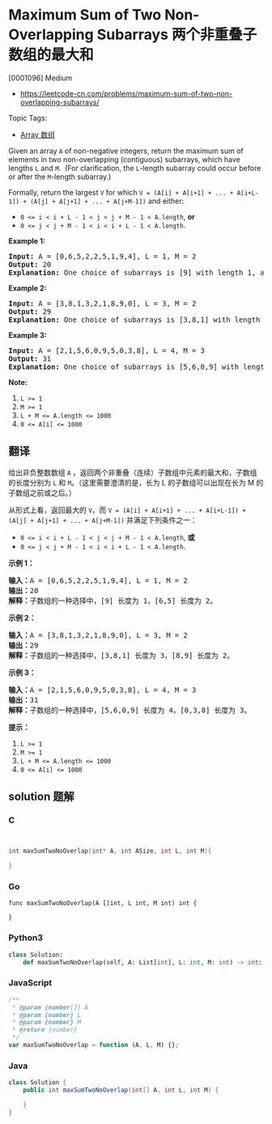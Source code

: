 # Maximum Sum of Two Non-Overlapping Subarrays 两个非重叠子数组的最大和

[0001096] Medium

- https://leetcode-cn.com/problems/maximum-sum-of-two-non-overlapping-subarrays/

Topic Tags:

- [Array 数组](https://leetcode-cn.com/tag/array/)

Given an array `A` of non-negative integers, return the maximum sum of elements in two non-overlapping (contiguous) subarrays, which have lengths `L` and `M`.  (For clarification, the `L`\-length subarray could occur before or after the `M`\-length subarray.)

Formally, return the largest `V` for which `V = (A[i] + A[i+1] + ... + A[i+L-1]) + (A[j] + A[j+1] + ... + A[j+M-1])` and either:

- `0 <= i < i + L - 1 < j < j + M - 1 < A.length`, **or**
- `0 <= j < j + M - 1 < i < i + L - 1 < A.length`.

**Example 1:**

<pre><strong>Input: </strong>A = <span id="example-input-1-1">[0,6,5,2,2,5,1,9,4]</span>, L = <span id="example-input-1-2">1</span>, M = <span id="example-input-1-3">2</span>
<strong>Output: </strong><span id="example-output-1">20
<strong>Explanation:</strong> One choice of subarrays is [9] with length 1, and [6,5] with length 2.</span>
</pre>

**Example 2:**

<pre><strong>Input: </strong>A = <span id="example-input-2-1">[3,8,1,3,2,1,8,9,0]</span>, L = <span id="example-input-2-2">3</span>, M = <span id="example-input-2-3">2</span>
<strong>Output: </strong><span id="example-output-2">29
</span><span id="example-output-1"><strong>Explanation:</strong> One choice of subarrays is</span><span> [3,8,1] with length 3, and [8,9] with length 2.</span>
</pre>

**Example 3:**

<pre><strong>Input: </strong>A = <span id="example-input-3-1">[2,1,5,6,0,9,5,0,3,8]</span>, L = <span id="example-input-3-2">4</span>, M = <span id="example-input-3-3">3</span>
<strong>Output: </strong><span id="example-output-3">31
</span><span id="example-output-1"><strong>Explanation:</strong> One choice of subarrays is</span><span> [5,6,0,9] with length 4, and [3,8] with length 3.</span>
</pre>

**Note:**

1.  `L >= 1`
2.  `M >= 1`
3.  `L + M <= A.length <= 1000`
4.  `0 <= A[i] <= 1000`

## 翻译

给出非负整数数组 `A` ，返回两个非重叠（连续）子数组中元素的最大和，子数组的长度分别为 `L` 和 `M`。（这里需要澄清的是，长为 L 的子数组可以出现在长为 M 的子数组之前或之后。）

从形式上看，返回最大的 `V`，而 `V = (A[i] + A[i+1] + ... + A[i+L-1]) + (A[j] + A[j+1] + ... + A[j+M-1])` 并满足下列条件之一：

- `0 <= i < i + L - 1 < j < j + M - 1 < A.length`, **或**
- `0 <= j < j + M - 1 < i < i + L - 1 < A.length`.

**示例 1：**

<pre><strong>输入：</strong>A = [0,6,5,2,2,5,1,9,4], L = 1, M = 2
<strong>输出：</strong>20
<strong>解释：</strong>子数组的一种选择中，[9] 长度为 1，[6,5] 长度为 2。
</pre>

**示例 2：**

<pre><strong>输入：</strong>A = [3,8,1,3,2,1,8,9,0], L = 3, M = 2
<strong>输出：</strong>29
<strong>解释：</strong>子数组的一种选择中，[3,8,1] 长度为 3，[8,9] 长度为 2。
</pre>

**示例 3：**

<pre><strong>输入：</strong>A = [2,1,5,6,0,9,5,0,3,8], L = 4, M = 3
<strong>输出：</strong>31
<strong>解释：</strong>子数组的一种选择中，[5,6,0,9] 长度为 4，[0,3,8] 长度为 3。</pre>

**提示：**

1.  `L >= 1`
2.  `M >= 1`
3.  `L + M <= A.length <= 1000`
4.  `0 <= A[i] <= 1000`

## solution 题解

### C

```c


int maxSumTwoNoOverlap(int* A, int ASize, int L, int M){

}


```

### Go

```golang
func maxSumTwoNoOverlap(A []int, L int, M int) int {

}
```

### Python3

```python
class Solution:
    def maxSumTwoNoOverlap(self, A: List[int], L: int, M: int) -> int:

```

### JavaScript

```javascript
/**
 * @param {number[]} A
 * @param {number} L
 * @param {number} M
 * @return {number}
 */
var maxSumTwoNoOverlap = function (A, L, M) {};
```

### Java

```java
class Solution {
    public int maxSumTwoNoOverlap(int[] A, int L, int M) {

    }
}
```
